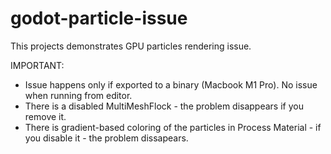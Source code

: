 # godot-particle-issue

This projects demonstrates GPU particles rendering issue.

IMPORTANT:
- Issue happens only if exported to a binary (Macbook M1 Pro). No issue when running from editor.
- There is a disabled MultiMeshFlock - the problem disappears if you remove it.
- There is gradient-based coloring of the particles in Process Material - if you disable it - the problem dissapears.
